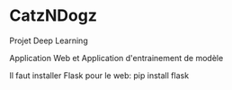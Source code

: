 # CatzNDogz
Projet Deep Learning

Application Web et Application d'entrainement de modèle

Il faut installer Flask pour le web:
pip install flask
